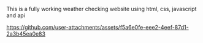 This is a fully working weather checking website using html, css, javascript and api

https://github.com/user-attachments/assets/f5a6e0fe-eee2-4eef-87d1-2a3b45ea0e83
